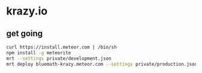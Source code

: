 # krazy.io

## get going

```bash
curl https://install.meteor.com | /bin/sh
npm install -g meteorite
mrt --settings private/development.json
mrt deploy bluemath-krazy.meteor.com --settings private/production.json
```
